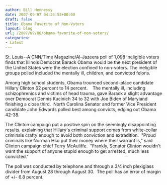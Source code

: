 ```yaml
---
author: Bill Hennessy
date: 2007-09-07 04:24:53+00:00
draft: false
title: Obama Favorite of Non-Voters
layout: blog
url: /2007/09/06/obama-favorite-of-non-voters/
categories:
- Latest
---
```


St. Louis--A CNN/Time Magazine/Al-Jazeera poll of 1,098 ineligible voters finds that Illinois Democrat Barack Obama would be the next president of the United States were the election confined to non-voters. The ineligible groups polled included the mentally ill, children, and convicted felons.     
  
Among high school students, Obama trounced second-place candidate Hillary Clinton 62 percent to 14 percent.    The mentally ill, including schizophrenics and victims of head trauma, gave Barack a slight advantage over Democrat Dennis Kucinich 34 to 32 with Joe Biden of Maryland finishing a close third.  North Carolina Senator and former Vice President candidate John Edwards polled best among convicts, edging out Obama 42-38.   
  
The Clinton campaign put a positive spin on the seemingly disappointing results, explaining that Hillary's criminal support comes from white-collar criminals crafty enough to avoid both conviction and extradition.  "Proud criminals like Norman Hsu put their money where their warrant is," said Clinton campaign chief Terry McAuliffe.  "Frankly, Senator Clinton wouldn't want the support of anyone stupid enough to get arrested, much less convicted."    
  
The poll was conducted by telephone and through a 3/4 inch plexiglass divider from August 28 through August 30.  The poll has an error of margin of +/- 6.8 percent.  
